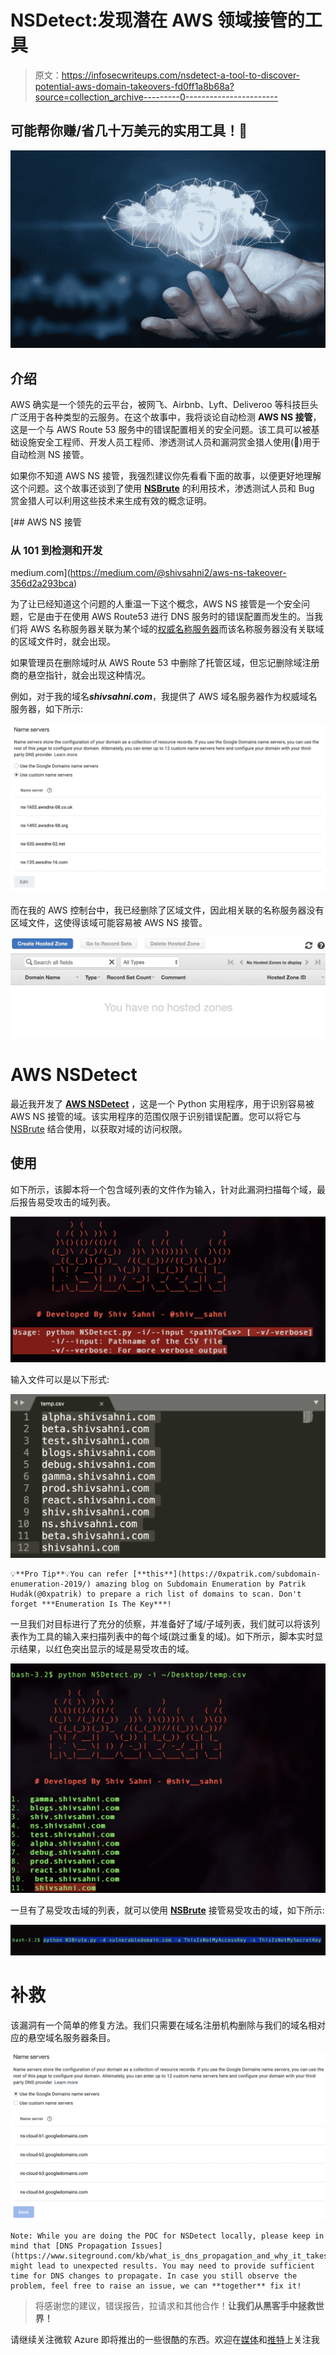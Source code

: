 # NSDetect:发现潜在 AWS 领域接管的工具

> 原文：<https://infosecwriteups.com/nsdetect-a-tool-to-discover-potential-aws-domain-takeovers-fd0ff1a8b68a?source=collection_archive---------0----------------------->

## 可能帮你赚/省几十万美元的实用工具！🤑

![](img/8940c7b98cc5aa3800c228d1848a39d8.png)

## 介绍

AWS 确实是一个领先的云平台，被网飞、Airbnb、Lyft、Deliveroo 等科技巨头广泛用于各种类型的云服务。在这个故事中，我将谈论自动检测 **AWS NS 接管**，这是一个与 AWS Route 53 服务中的错误配置相关的安全问题。该工具可以被基础设施安全工程师、开发人员工程师、渗透测试人员和漏洞赏金猎人使用(**🤑**)用于自动检测 NS 接管。

如果你不知道 AWS NS 接管，我强烈建议你先看看下面的故事，以便更好地理解这个问题。这个故事还谈到了使用 [**NSBrute**](https://github.com/shivsahni/NSBrute) 的利用技术，渗透测试人员和 Bug 赏金猎人可以利用这些技术来生成有效的概念证明。

[](https://medium.com/@shivsahni2/aws-ns-takeover-356d2a293bca) [## AWS NS 接管

### 从 101 到检测和开发

medium.com](https://medium.com/@shivsahni2/aws-ns-takeover-356d2a293bca) 

为了让已经知道这个问题的人重温一下这个概念，AWS NS 接管是一个安全问题，它是由于在使用 AWS Route53 进行 DNS 服务时的错误配置而发生的。当我们将 AWS 名称服务器关联为某个域的[权威名称服务器](https://en.wikipedia.org/wiki/Name_server#Authoritative_name_server)而该名称服务器没有关联域的区域文件时，就会出现。

如果管理员在删除域时从 AWS Route 53 中删除了托管区域，但忘记删除域注册商的悬空指针，就会出现这种情况。

例如，对于我的域名***shivsahni.com***，我提供了 AWS 域名服务器作为权威域名服务器，如下所示:

![](img/2debc6a44a3c66fcdf0923e22213d944.png)

而在我的 AWS 控制台中，我已经删除了区域文件，因此相关联的名称服务器没有区域文件，这使得该域可能容易被 AWS NS 接管。

![](img/94a1776b261bb983f31e8c90ae3fed44.png)

# AWS NSDetect

最近我开发了 [**AWS NSDetect**](https://github.com/shivsahni/NSDetect) ，这是一个 Python 实用程序，用于识别容易被 AWS NS 接管的域。该实用程序的范围仅限于识别错误配置。您可以将它与 [NSBrute](https://github.com/shivsahni/NSBrute) 结合使用，以获取对域的访问权限。

## 使用

如下所示，该脚本将一个包含域列表的文件作为输入，针对此漏洞扫描每个域，最后报告易受攻击的域列表。

![](img/64f11cdef4426541d6c718711fb1d5f5.png)

输入文件可以是以下形式:

![](img/a46e8df3a9e89391aa3d7dd3b9c2bfa1.png)

```
💡**Pro Tip**💡You can refer [**this**](https://0xpatrik.com/subdomain-enumeration-2019/) amazing blog on Subdomain Enumeration by Patrik Hudák(@0xpatrik) to prepare a rich list of domains to scan. Don't forget ***Enumeration Is The Key***!
```

一旦我们对目标进行了充分的侦察，并准备好了域/子域列表，我们就可以将该列表作为工具的输入来扫描列表中的每个域(跳过重复的域)。如下所示，脚本实时显示结果，以红色突出显示的域是易受攻击的域。

![](img/2555a55e7c5c3fc74c6c5144d9f71cc6.png)

一旦有了易受攻击域的列表，就可以使用 [**NSBrute**](https://github.com/shivsahni/NSBrute) 接管易受攻击的域，如下所示:

![](img/e8cf0f5ca8414625eacf55bbe127676d.png)

# 补救

该漏洞有一个简单的修复方法。我们只需要在域名注册机构删除与我们的域名相对应的悬空域名服务器条目。

![](img/974b475eb25c8b23172e8207c85f6d3d.png)

```
Note: While you are doing the POC for NSDetect locally, please keep in mind that [DNS Propagation Issues](https://www.siteground.com/kb/what_is_dns_propagation_and_why_it_takes_so_long/) might lead to unexpected results. You may need to provide sufficient time for DNS changes to propagate. In case you still observe the problem, feel free to raise an issue, we can **together** fix it!
```

> 将感谢您的建议，错误报告，拉请求和其他合作！**让我们从黑客手中拯救世界！**

请继续关注微软 Azure 即将推出的一些很酷的东西。欢迎在[媒体](https://medium.com/u/504c7870fdb6?source=post_page-----fd0ff1a8b68a--------------------------------)和[推特](https://twitter.com/shiv__sahni)上关注我